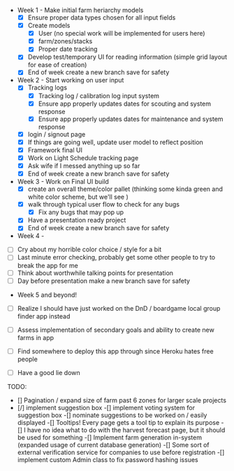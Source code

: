 - Week 1 - Make initial farm heriarchy models
  - [x] Ensure proper data types chosen for all input fields
  - [x] Create models
    - [x] User (no special work will be implemented for users here)
    - [x] farm/zones/stacks
    - [x] Proper date tracking
  - [x] Develop test/temporary UI for reading information (simple grid layout for ease of creation)
  - [x] End of week create a new branch save for safety
- Week 2 - Start working on user input
  - [x] Tracking logs
    - [x] Tracking log / calibration log input system
    - [x] Ensure app properly updates dates for scouting and system response 
    - [x] Ensure app properly updates dates for maintenance and system response
  - [x] login / signout page
  - [x] If things are going well, update user model to reflect position
  - [x] Framework final UI 
  - [x] Work on Light Schedule tracking page
  - [x] Ask wife if I messed anything up so far
  - [x] End of week create a new branch save for safety
- Week 3 - Work on Final UI build
  - [x] create an overall theme/color pallet (thinking some kinda green and white color scheme, but we'll see )
  - [x] walk through typical user flow to check for any bugs
    - [x] Fix any bugs that may pop up
  - [x] Have a presentation ready project
  - [x] End of week create a new branch save for safety

- Week 4 - 
- [ ] Cry about my horrible color choice / style for a bit
- [ ] Last minute error checking, probably get some other people to try to break the app for me
- [ ] Think about worthwhile talking points for presentation
- [ ] Day before presentation make a new branch save for safety
- Week 5 and beyond!
- [ ] Realize I should have just worked on the DnD / boardgame local group finder app instead
- [ ] Assess implementation of secondary goals and ability to create new farms in app
- [ ] Find somewhere to deploy this app through since Heroku hates free people
- [ ] Have a good lie down


TODO:
  - [] Pagination / expand size of farm past 6 zones for larger scale projects
  - [/] implement suggestion box
    -[] implement voting system for suggestion box
    -[] nominate suggestions to be worked on / easily displayed
  -[] Tooltips! Every page gets a tool tip to explain its purpose
  -[] I have no idea what to do with the harvest forecast page, but it should be used for something
  -[] Implement farm generation in-system (expanded usage of current database generation)
  -[] Some sort of external verification service for companies to use before registration
  -[] implement custom Admin class to fix password hashing issues
  